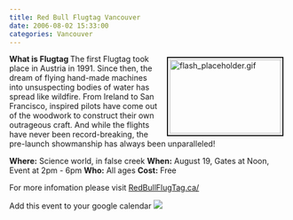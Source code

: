 ```yaml
---
title: Red Bull Flugtag Vancouver
date: 2006-08-02 15:33:00
categories: Vancouver
---
```

<a href="/public/uploads/2006/07/flash_placeholder.gif" rel="lightbox"><img src="/public/uploads/2006/07/flash_placeholder.gif" alt="flash_placeholder.gif" title="flash_placeholder.gif" style="margin: 5px 10px; padding: 3px" align="right" border="2" height="133" width="200" /></a>

<strong>What is Flugtag </strong>
The first Flugtag took place in Austria in 1991. Since then, the dream of flying hand-made machines into unsuspecting bodies of water has spread like wildfire. From Ireland to San Francisco, inspired pilots have come out of the woodwork to construct their own outrageous craft. And while the flights have never been record-breaking, the pre-launch showmanship has always been unparalleled!

<strong>Where:</strong> Science world, in false creek
<strong>When:</strong> August 19, Gates at Noon, Event at 2pm - 6pm
<strong>Who:</strong> All ages
<strong>Cost:</strong> Free

For more infomation please visit
<a href="http://www.redbullflugtag.ca/en/default.html">RedBullFlugTag.ca/</a>

Add this event to your google calendar
<a href="http://www.google.com/calendar/event?action=TEMPLATE&amp;tmeid=cXNndWlvbXQwcWdvdnU5aTdkcG4wamVhdGcgYnIwbmZqaDYyNjQ1YXJoMmJ1azNzYWY5ODRAZ3JvdXAuY2FsZW5kYXIuZ29vZ2xlLmNvbQ&amp;tmsrc=YnIwbmZqaDYyNjQ1YXJoMmJ1azNzYWY5ODRAZ3JvdXAuY2FsZW5kYXIuZ29vZ2xlLmNvbQ" target="_blank"><img src="http://www.google.com/calendar/images/ext/gc_button1.gif" border="0" /></a>
